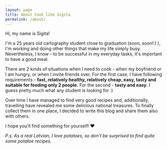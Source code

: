 ```yaml
---
layout: page
title: About Cook like Sigita
permalink: /about/
---
```


Hi, my name is Sigita! 

I'm a 25 years old cartography student close to graduation (soon, soon!:) ), I'm working and doing other things that make my life simply busy. Nevertheless, I know - to be successful in my everyday tasks, it's important to have a good meal.

There are 2 kinds of situations when I need to cook - when my boyfriend or I am hungry, or when I invite friends over. For the first case, I have following requirements - **fast, relatively healthy, relatively cheap, easy, tasty and suitable for feeding only 2 people.** For the second - **tasty and easy.** I guess pretty much what any student is looking for :) 

Over time I have managed to find very good recipes and, additionally, travelling have revealed me some delicious national treasures. To finally collect them in one place, I decided to write this blog and share them also with others.

I hope you'll find something for yourself! ♥


*P.s. As a real Latvian, I love potatoes, so don't be surprised to find quite some potatoe recipes.*

